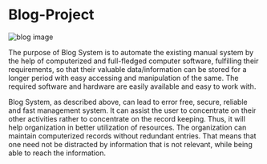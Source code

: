 # Blog-Project


![blog image](https://github.com/ashishwankhade0011/Blog-Project/assets/160989632/199fc82f-dca9-4df6-83ff-64e830d9b7e8)


The purpose of Blog System is to automate the existing manual system by the help of computerized  and
full-fledged  computer  software,  fulfilling  their  requirements,  so  that  their valuable data/information can
be stored for a longer period with easy accessing and manipulation of the same. The required software and hardware
are easily available and easy to work with. 

Blog System,  as  described  above,  can  lead  to  error  free,  secure,  reliable  and  fast management  system.
It  can  assist  the  user  to  concentrate  on  their  other  activities  rather  to concentrate on the record keeping.
Thus, it will help organization in better utilization of resources. The organization can maintain computerized records 
without redundant entries. That means that one  need  not  be  distracted  by  information  that  is  not  relevant, 
while  being  able  to  reach  the information.

